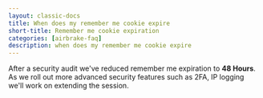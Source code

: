 ```yaml
---
layout: classic-docs
title: When does my remember me cookie expire
short-title: Remember me cookie expiration
categories: [airbrake-faq]
description: when does my remember me cookie expire
---
```


After a security audit we've reduced remember me expiration to **48 Hours**.
As we roll out more advanced security features such as 2FA, IP logging we'll
work on extending the session.

